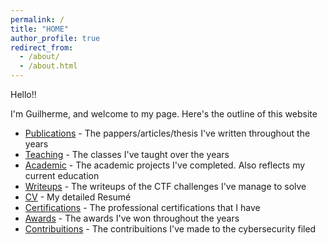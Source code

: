 ```yaml
---
permalink: /
title: "HOME"
author_profile: true
redirect_from: 
  - /about/
  - /about.html
---
```


Hello!!

I'm Guilherme, and welcome to my page. Here's the outline of this website

+ [Publications](./publications.html) - The pappers/articles/thesis I've written throughout the years
+ [Teaching](./teaching.html) - The classes I've taught over the years
+ [Academic](./academic.html) - The academic projects I've completed. Also reflects my current education
+ [Writeups](./writeups.html) - The writeups of the CTF challenges I've manage to solve
+ [CV](./cv.md) - My detailed Resumé
+ [Certifications](./certifications.html) - The professional certifications that I have
+ [Awards](./awards.html) - The awards I've won throughout the years
+ [Contribuitions](./contribuitions.html) - The contribuitions I've made to the cybersecurity filed
